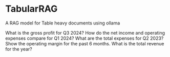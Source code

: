 # TabularRAG
A RAG model for Table heavy documents using ollama

What is the gross profit for Q3 2024?
How do the net income and operating expenses compare for Q1 2024?
What are the total expenses for Q2 2023?
Show the operating margin for the past 6 months.
What is the total revenue for the year?